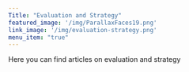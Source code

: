```yaml
---
Title: "Evaluation and Strategy"
featured_image: '/img/ParallaxFaces19.png'
link_image: '/img/evaluation-strategy.png'
menu_item: "true"
---
```

Here you can find articles on evaluation and strategy
